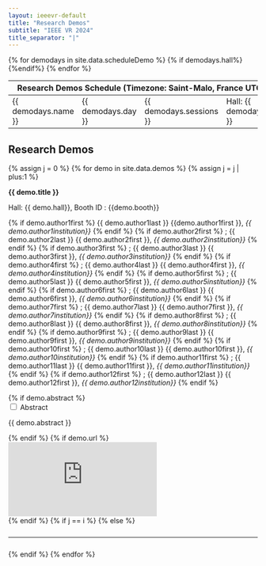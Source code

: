 ```yaml
---
layout: ieeevr-default
title: "Research Demos"
subtitle: "IEEE VR 2024"
title_separator: "|"
---
```


<!--<div>
    <table class="styled-table">
        <tr>
            <th colspan="2">Research Demos</th>
        </tr>        
        {% assign i = 0 %}
        {% for demo in site.data.demos %}
            {% assign i = i | plus:1 %}
            <tr>
                <td>
                    {% for a in site.data.awards %}  
                        {% if a.type == 'Demo' %}
                            {% if a.id == demo.id %}
                                {% if a.award == 'Best Demo' %}
                                    <a href="{{ "/awards/conference-awards" | relative_url }}#demo-best"><img src= "{{ "/assets/images/awards/best.png" | relative_url }}" title="Best Research Demo Award" alt="Best Research Demo Award"></a>
                                {% endif %}                                                    
                                {% if a.award == "Honorable Mention" %}
                                    <a href="{{ "/awards/conference-awards" | relative_url }}#demo-honorable"><img src= "{{ "/assets/images/awards/hm.png" | relative_url }}" title="Best Research Demo Honorable Mention" alt="Best Research Demo Honorable Mention"></a>
                                {% endif %}
                            {% endif %}
                        {% endif %}
                    {% endfor %}
                </td>
                <td class="medLarge"><a href="#{{ demo.id }}">{{ demo.title }} (ID:&nbsp;{{ demo.id }})</a></td>
            </tr>
        {% endfor %}
    </table>
</div>-->
<p>
    <table class="program-table">
        <thead>
            <tr>
                <th colspan="4">Research&nbsp;Demos&nbsp;Schedule (Timezone: Saint-Malo, France UTC+1)</th>
            </tr>
        </thead>
        <tbody> 
            {% for demodays in site.data.scheduleDemo %}
             <tr>
                <td> {{ demodays.name }}</td>
                <td> {{ demodays.day }}</td>
                <td> {{ demodays.sessions }}</td>
                {% if demodays.hall%} <td> Hall: {{ demodays.hall }}</td> {%endif%}
            </tr>     
            {% endfor %}       
        </tbody>
    </table>
</p>
<h2>Research Demos</h2>
<div>
    {% assign j = 0 %}
    {% for demo in site.data.demos %}
        {% assign j = j | plus:1 %}
        <!--{% for a in site.data.awards %}  
            {% if a.type == 'Demo' %}
                {% if a.id == demo.id %}
                    {% if a.award == 'Best Demo' %}
                        <div class="align-left"><a href="{{ "/awards/conference-awards" | relative_url }}#demo-best"><img src= "{{ "/assets/images/awards/best.png" | relative_url }}" title="Best Research Demo Award" alt="Best Research Demo Award"></a></div>
                    {% endif %}                                                    
                    {% if a.award == "Honorable Mention" %}
                        <div class="align-left"><a href="{{ "/awards/conference-awards" | relative_url }}#demo-honorable"><img src= "{{ "/assets/images/awards/hm.png" | relative_url }}" title="Best Research Demo Honorable Mention" alt="Best Research Demo Honorable Mention"></a></div>
                    {% endif %}
                {% endif %}
            {% endif %}
        {% endfor %}-->
        <p class="medLarge" id="{{ demo.id }}" style="margin-bottom: 0.3em;">
            <strong>{{ demo.title }} </strong><!--(ID:{{ demo.demoid }})-->
        </p>
        <p>
        Hall: {{ demo.hall}}, Booth ID : {{demo.booth}}
        </p>
        <p class="font_70" >                
            {% if demo.author1first %}                         
                <span class="bold">{{ demo.author1last }} {{demo.author1first }},</span> <i> {{ demo.author1institution}}</i>
            {% endif %}                
            {% if demo.author2first %}                         
                ; <span class="bold">{{ demo.author2last }} {{ demo.author2first }},</span> <i> {{ demo.author2institution}}</i>
            {% endif %}           
            {% if demo.author3first %}                         
                ; <span class="bold">{{ demo.author3last }} {{ demo.author3first }},</span> <i> {{ demo.author3institution}}</i>
            {% endif %}           
            {% if demo.author4first %}                         
                ; <span class="bold">{{ demo.author4last }} {{ demo.author4first }},</span> <i> {{ demo.author4institution}}</i>
            {% endif %}           
            {% if demo.author5first %}                         
                ; <span class="bold">{{ demo.author5last }} {{ demo.author5first }},</span> <i> {{ demo.author5institution}}</i>
            {% endif %}           
            {% if demo.author6first %}                         
                ; <span class="bold">{{ demo.author6last }} {{ demo.author6first }},</span> <i> {{ demo.author6institution}}</i>
            {% endif %}           
            {% if demo.author7first %}                         
                ; <span class="bold">{{ demo.author7last }} {{ demo.author7first }},</span> <i> {{ demo.author7institution}}</i>
            {% endif %}           
            {% if demo.author8first %}                         
                ; <span class="bold">{{ demo.author8last }} {{ demo.author8first }},</span> <i> {{ demo.author8institution}}</i>
            {% endif %}           
            {% if demo.author9first %}                         
                ; <span class="bold">{{ demo.author9last }} {{ demo.author9first }},</span> <i> {{ demo.author9institution}}</i>
            {% endif %}           
            {% if demo.author10first %}                         
                ; <span class="bold">{{ demo.author10last }} {{ demo.author10first }},</span> <i> {{ demo.author10institution}}</i>
            {% endif %}           
            {% if demo.author11first %}                         
                ; <span class="bold">{{ demo.author11last }} {{ demo.author11first }},</span> <i> {{ demo.author11institution}}</i>
            {% endif %}        
            {% if demo.author12first %}                         
                ; <span class="bold">{{ demo.author12last }} {{ demo.author12first }},</span> <i> {{ demo.author12institution}}</i>
            {% endif %}  
        </p>
        {% if demo.abstract %}
            <div id="{{ demo.demoid }}" class="wrap-collabsible"> <input id="collapsible{{ demo.demoid }}" class="toggle" type="checkbox"> <label for="collapsible{{ demo.demoid }}" class="lbl-toggle">Abstract</label>
                <div class="collapsible-content">
                    <div class="content-inner">
                        <p>{{ demo.abstract }}</p>
                    </div>
                </div>
            </div>
        {% endif %}
        {% if demo.url %}
        <div class="video-container">
            <iframe src="https://www.youtube.com/embed/{{ demo.url }}" loading="lazy" frameborder="0" allow="accelerometer; autoplay; encrypted-media; gyroscope; picture-in-picture" allowfullscreen></iframe>
        </div>                          
        {% endif %}
        {% if j == i %}
        {% else %}
            <hr style="margin: 25px 0 25px 0;">
        {% endif %}
    {% endfor %}
</div>


